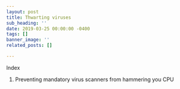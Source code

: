 ```yaml
---
layout: post
title: Thwarting viruses
sub_heading: ''
date: 2019-03-25 00:00:00 -0400
tags: []
banner_image: ''
related_posts: []

---
```

Index

1. Preventing mandatory virus scanners from hammering you CPU